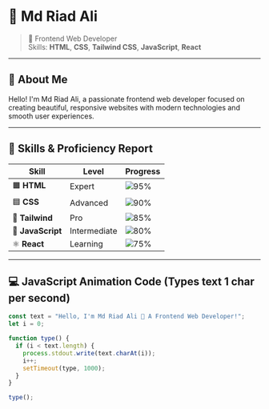 # 🌟 Md Riad Ali

> 🚀 Frontend Web Developer  
> Skills: **HTML**, **CSS**, **Tailwind CSS**, **JavaScript**, **React**  

---

## 👋 About Me

Hello! I'm Md Riad Ali, a passionate frontend web developer focused on creating beautiful, responsive websites with modern technologies and smooth user experiences.  

---

## 🎨 Skills & Proficiency Report

| Skill         | Level        | Progress               |
|---------------|--------------|------------------------|
| 🟧 **HTML**    | Expert       | ![95%](https://progress-bar.dev/95/?color=fc466b&title=95%)       |
| 🟦 **CSS**     | Advanced     | ![90%](https://progress-bar.dev/90/?color=3f5efb&title=90%)       |
| 🌊 **Tailwind**| Pro          | ![85%](https://progress-bar.dev/85/?color=00c9ff&title=85%)       |
| 💛 **JavaScript** | Intermediate | ![80%](https://progress-bar.dev/80/?color=f7df1e&title=80%)     |
| ⚛️ **React**    | Learning     | ![75%](https://progress-bar.dev/75/?color=61dafb&title=75%)       |

---

## 💻 JavaScript Animation Code (Types text 1 char per second)

```js
const text = "Hello, I'm Md Riad Ali 👋 A Frontend Web Developer!";
let i = 0;

function type() {
  if (i < text.length) {
    process.stdout.write(text.charAt(i));
    i++;
    setTimeout(type, 1000);
  }
}

type();
